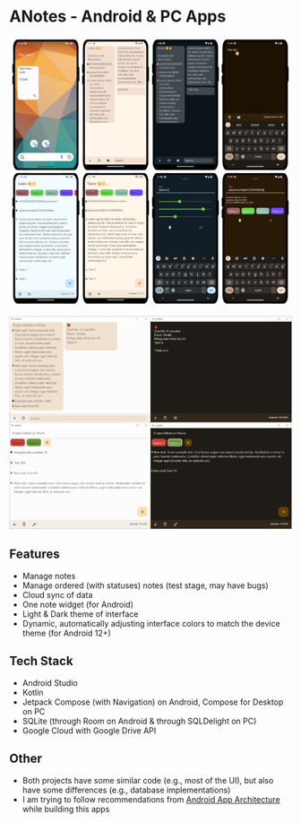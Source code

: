 # ANotes - Android & PC Apps

<img title="Android version screenshots"
src="https://github.com/lestec-al/a-notes/raw/main/screenshots_android.png"/>

<img title="PC version screenshots"
src="https://github.com/lestec-al/a-notes/raw/main/screenshots_desktop.png"/>

## Features
- Manage notes
- Manage ordered (with statuses) notes (test stage, may have bugs)
- Cloud sync of data
- One note widget (for Android)
- Light & Dark theme of interface
- Dynamic, automatically adjusting interface colors to match the device theme (for Android 12+)

## Tech Stack
- Android Studio
- Kotlin
- Jetpack Compose (with Navigation) on Android, Compose for Desktop on PC
- SQLite (through Room on Android & through SQLDelight on PC)
- Google Cloud with Google Drive API

## Other
- Both projects have some similar code (e.g., most of the UI), but also have some differences (e.g., database implementations)
- I am trying to follow recommendations from [Android App Architecture](https://developer.android.com/topic/architecture#recommended-app-arch) while building this apps